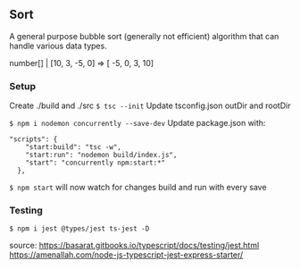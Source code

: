 ## Sort

A general purpose bubble sort (generally not efficient) algorithm that can handle various data types.

number[] | [10, 3, -5, 0] => [ -5, 0, 3, 10]

### Setup

Create ./build and ./src
`$ tsc --init`
Update tsconfig.json outDir and rootDir

`$ npm i nodemon concurrently --save-dev`
Update package.json with:

```
"scripts": {
    "start:build": "tsc -w",
    "start:run": "nodemon build/index.js",
    "start": "concurrently npm:start:*"
  },
```

`$ npm start` will now watch for changes build and run with every save

### Testing

`$ npm i jest @types/jest ts-jest -D`

source: https://basarat.gitbooks.io/typescript/docs/testing/jest.html
https://amenallah.com/node-js-typescript-jest-express-starter/
